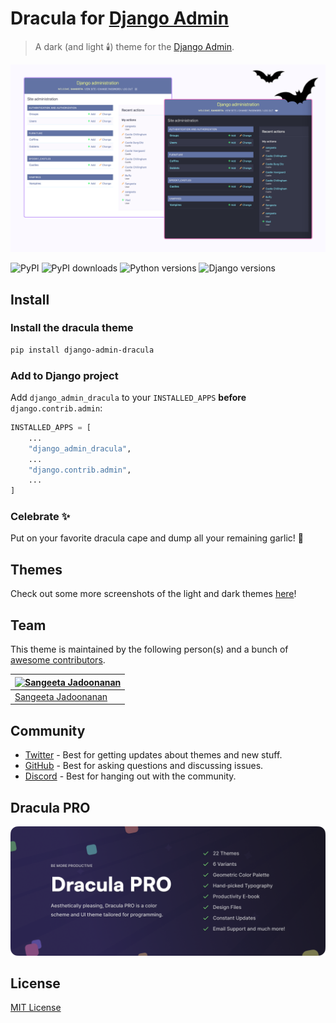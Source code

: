 # Dracula for [Django Admin](https://docs.djangoproject.com/en/stable/ref/contrib/admin/)

> A dark (and light 🕯️) theme for the [Django Admin](https://docs.djangoproject.com/en/stable/ref/contrib/admin/).

![Screenshot](https://github.com/sjbitcode/django-admin-dracula/blob/main/screenshot.png?raw=true)

![PyPI](https://img.shields.io/pypi/v/django-admin-dracula?&color=%23bd93f9)
![PyPI downloads](https://img.shields.io/pypi/dm/django-admin-dracula?color=%23ff79c6)
![Python versions](https://img.shields.io/pypi/pyversions/django-admin-dracula?color=%238be9fd)
![Django versions](https://img.shields.io/pypi/frameworkversions/django/django-admin-dracula?color=%2345de6b)

## Install

### Install the dracula theme

```bash
pip install django-admin-dracula
```

### Add to Django project

Add `django_admin_dracula` to your `INSTALLED_APPS` **before** `django.contrib.admin`:

```python
INSTALLED_APPS = [
    ...
    "django_admin_dracula",
    ...
    "django.contrib.admin",
    ...
]
```

### Celebrate ✨

Put on your favorite dracula cape and dump all your remaining garlic! 🧄

## Themes

Check out some more screenshots of the light and dark themes [here](https://github.com/sjbitcode/django-admin-dracula/blob/main/THEMES.md)!

## Team

This theme is maintained by the following person(s) and a bunch of [awesome contributors](https://github.com/dracula/foobar/graphs/contributors).

| [![Sangeeta Jadoonanan](https://github.com/sjbitcode.png?size=100)](https://github.com/sjbitcode) |
| ------------------------------------------------------------------------------------------------- |
| [Sangeeta Jadoonanan](https://github.com/sjbitcode)                                               |

## Community

- [Twitter](https://twitter.com/draculatheme) - Best for getting updates about themes and new stuff.
- [GitHub](https://github.com/dracula/dracula-theme/discussions) - Best for asking questions and discussing issues.
- [Discord](https://draculatheme.com/discord-invite) - Best for hanging out with the community.

## Dracula PRO

[![Dracula PRO](./.github/dracula-pro.png)](https://draculatheme.com/pro)

## License

[MIT License](./LICENSE)
